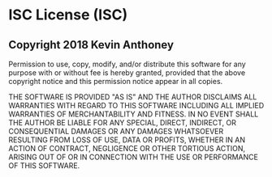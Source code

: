 # ISC License (ISC)

## Copyright 2018 Kevin Anthoney

Permission to use, copy, modify, and/or distribute this software for any purpose with or without fee is hereby granted, provided that the above copyright notice
and this permission notice appear in all copies.

THE SOFTWARE IS PROVIDED "AS IS" AND THE AUTHOR DISCLAIMS ALL WARRANTIES WITH REGARD TO THIS SOFTWARE INCLUDING ALL IMPLIED WARRANTIES OF MERCHANTABILITY AND
FITNESS. IN NO EVENT SHALL THE AUTHOR BE LIABLE FOR ANY SPECIAL, DIRECT, INDIRECT, OR CONSEQUENTIAL DAMAGES OR ANY DAMAGES WHATSOEVER RESULTING FROM LOSS OF USE,
DATA OR PROFITS, WHETHER IN AN ACTION OF CONTRACT, NEGLIGENCE OR OTHER TORTIOUS ACTION, ARISING OUT OF OR IN CONNECTION WITH THE USE OR PERFORMANCE OF THIS SOFTWARE.


